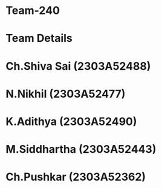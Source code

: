 # Team-240
# Team Details
  # Ch.Shiva Sai (2303A52488)
  # N.Nikhil (2303A52477)
  # K.Adithya (2303A52490)
  # M.Siddhartha (2303A52443)
  # Ch.Pushkar (2303A52362)
